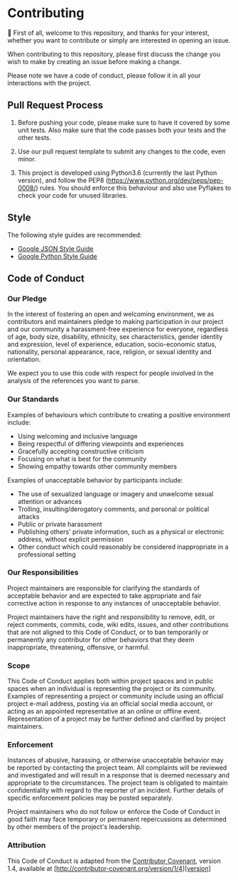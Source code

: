 # Contributing

:tada: First of all, welcome to this repository, and thanks for your interest, whether you want to contribute
or simply are interested in opening an issue.

When contributing to this repository, please first discuss the change you wish to make by creating an issue before making a change.

Please note we have a code of conduct, please follow it in all your interactions with the project.

## Pull Request Process

1. Before pushing your code, please make sure to have it covered by some unit tests. Also make sure that the code passes both your tests and the other tests.

2. Use our pull request template to submit any changes to the code, even minor.

3. This project is developed using Python3.6 (currently the last Python version),
   and follow the PEP8 (https://www.python.org/dev/peps/pep-0008/) rules. You should enforce this
   behaviour and also use Pyflakes to check your code for unused libraries.

## Style

The following style guides are recommended:

- [Google JSON Style Guide](https://google.github.io/styleguide/jsoncstyleguide.xml)
- [Google Python Style Guide](https://google.github.io/styleguide/pyguide.html)


## Code of Conduct

### Our Pledge

In the interest of fostering an open and welcoming environment, we as
contributors and maintainers pledge to making participation in our project and
our community a harassment-free experience for everyone, regardless of age, body
size, disability, ethnicity, sex characteristics, gender identity and expression,
level of experience, education, socio-economic status, nationality, personal
appearance, race, religion, or sexual identity and orientation.

We expect you to use this code with respect for people involved in the analysis
of the references you want to parse.

### Our Standards

Examples of behaviours which contribute to creating a positive environment include:

* Using welcoming and inclusive language
* Being respectful of differing viewpoints and experiences
* Gracefully accepting constructive criticism
* Focusing on what is best for the community
* Showing empathy towards other community members

Examples of unacceptable behavior by participants include:

* The use of sexualized language or imagery and unwelcome sexual attention or
advances
* Trolling, insulting/derogatory comments, and personal or political attacks
* Public or private harassment
* Publishing others' private information, such as a physical or electronic
  address, without explicit permission
* Other conduct which could reasonably be considered inappropriate in a
  professional setting

### Our Responsibilities

Project maintainers are responsible for clarifying the standards of acceptable
behavior and are expected to take appropriate and fair corrective action in
response to any instances of unacceptable behavior.

Project maintainers have the right and responsibility to remove, edit, or
reject comments, commits, code, wiki edits, issues, and other contributions
that are not aligned to this Code of Conduct, or to ban temporarily or
permanently any contributor for other behaviors that they deem inappropriate,
threatening, offensive, or harmful.

### Scope

This Code of Conduct applies both within project spaces and in public spaces
when an individual is representing the project or its community. Examples of
representing a project or community include using an official project e-mail
address, posting via an official social media account, or acting as an appointed
representative at an online or offline event. Representation of a project may be
further defined and clarified by project maintainers.

### Enforcement

Instances of abusive, harassing, or otherwise unacceptable behavior may be
reported by contacting the project team.
All complaints will be reviewed and investigated and will result in a response that
is deemed necessary and appropriate to the circumstances. The project team is
obligated to maintain confidentiality with regard to the reporter of an incident.
Further details of specific enforcement policies may be posted separately.

Project maintainers who do not follow or enforce the Code of Conduct in good
faith may face temporary or permanent repercussions as determined by other
members of the project's leadership.

### Attribution

This Code of Conduct is adapted from the [Contributor Covenant][homepage], version 1.4,
available at [http://contributor-covenant.org/version/1/4][version]

[homepage]: http://contributor-covenant.org
[version]: http://contributor-covenant.org/version/1/4/
